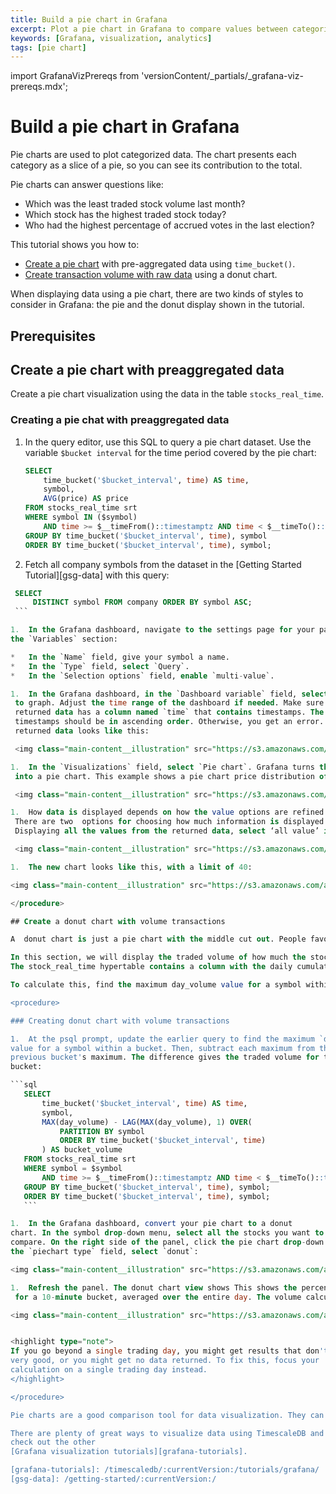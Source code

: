```yaml
---
title: Build a pie chart in Grafana
excerpt: Plot a pie chart in Grafana to compare values between categories
keywords: [Grafana, visualization, analytics]
tags: [pie chart]
---
```


import GrafanaVizPrereqs from 'versionContent/_partials/_grafana-viz-prereqs.mdx';

# Build a pie chart in Grafana

Pie charts are used to plot categorized data. The chart presents each
category as a slice of a pie, so you can see its contribution to the total.

Pie charts can answer questions like:

*   Which was the least traded stock volume last month?
*   Which stock has the highest traded stock today?
*   Who had the highest percentage of accrued votes in the last election?

This tutorial shows you how to:

*   [Create a pie chart](https://docs.timescale.com/timescaledb/latest/tutorials/grafana/visualizations/pie-chart/#create-a-pie-chart-with-preaggregated-data)
  with pre-aggregated data using `time_bucket()`.
*   [Create transaction volume with raw data](https://docs.timescale.com/timescaledb/latest/tutorials/grafana/visualizations/pie-chart/#create-transaction-volume-with-raw-data)
  using a donut chart.

When displaying data using a pie chart, there are two kinds of styles to consider
in Grafana: the pie and the donut display shown in the tutorial.

## Prerequisites

<GrafanaVizPrereqs />

## Create a pie chart with preaggregated data

Create a pie chart visualization using the data in the table `stocks_real_time`.

<procedure>

### Creating a pie chat with preaggregated data

1.  In the query editor, use this SQL to query a pie chart dataset. Use the
    variable `$bucket interval` for the time period covered by the pie chart:

    ```sql
    SELECT
        time_bucket('$bucket_interval', time) AS time,
        symbol,
        AVG(price) AS price
    FROM stocks_real_time srt
    WHERE symbol IN ($symbol)
        AND time >= $__timeFrom()::timestamptz AND time < $__timeTo()::timestamptz
    GROUP BY time_bucket('$bucket_interval', time), symbol
    ORDER BY time_bucket('$bucket_interval', time), symbol;
    ```

1.  Fetch all company symbols from the dataset in the
   [Getting Started Tutorial][gsg-data] with this query:

   ```sql
    SELECT
        DISTINCT symbol FROM company ORDER BY symbol ASC;
    ```

1.  In the Grafana dashboard, navigate to the settings page for your panel. In
   the `Variables` section:

*   In the `Name` field, give your symbol a name.
*   In the `Type` field, select `Query`.
*   In the `Selection options` field, enable `multi-value`.

1.  In the Grafana dashboard, in the `Dashboard variable` field, select the stocks
    to graph. Adjust the time range of the dashboard if needed. Make sure the
    returned data has a column named `time` that contains timestamps. The
    timestamps should be in ascending order. Otherwise, you get an error. The
    returned data looks like this:

    <img class="main-content__illustration" src="https://s3.amazonaws.com/assets.timescale.com/docs/images/tutorials/visualizations/piechart/tabledata1.png" alt="Screenshot of the table view of valid time-series data for stocks."/>

1.  In the `Visualizations` field, select `Pie chart`. Grafana turns the query
    into a pie chart. This example shows a pie chart price distribution of JPM, IBM, AAPL, AMD, and CVS stocks which has 22%, 23%, 24%, 15%, and 16%, respectively, within a specific period. The returned data had lots of data, but only the lowest values for each stock were displayed because it was the selected option in the calculation field.

    <img class="main-content__illustration" src="https://s3.amazonaws.com/assets.timescale.com/docs/images/tutorials/visualizations/piechart/pie+chart.png" alt="Screenshot of the pie chart produced by Grafana. The pie chart represents the price and percentage of Google in the past 3 months."/>

1.  How data is displayed depends on how the value options are refined on the dashboard.
    There are two  options for choosing how much information is displayed: Calculate, which reduces each value to a single series, and All values, which shows every value from a single series.
    Displaying all the values from the returned data, select ‘all value’ in the value option, show specific fields to display and the limit of the returned data:

    <img class="main-content__illustration" src="https://s3.amazonaws.com/assets.timescale.com/docs/images/tutorials/visualizations/piechart/datadisplaytype.png" alt="Screenshot of the all values shown in pie chart produced by Grafana. The pie chart represents the price of selected stocks in the past 3 months."/>

1.  The new chart looks like this, with a limit of 40:

   <img class="main-content__illustration" src="https://s3.amazonaws.com/assets.timescale.com/docs/images/tutorials/visualizations/piechart/piechart2.png" alt="Screenshot of the all values shown in pie chart produced by Grafana. The pie chart represents the price of selected stocks in the past 3 months."/>

</procedure>

## Create a donut chart with volume transactions

A  donut chart is just a pie chart with the middle cut out. People favor them because the human eye often finds it easier to differentiate when looking at arcs not slices. A donut can help you compare respective categories or dimensions to the larger whole. Each donut arc has the same width but a different length. So when you compare which one is greater, you only have to make one point of comparison—which has a longer length?

In this section, we will display the traded volume of how much the stock is being traded with a bucket interval.
The stock_real_time hypertable contains a column with the daily cumulative traded volume. This helps to calculate the volume of data for each bucket.

To calculate this, find the maximum day_volume value for a symbol within a bucket. Then, subtract each maximum from the previous bucket's maximum. The difference gives the traded volume for that bucket.

<procedure>

### Creating donut chart with volume transactions

1.  At the psql prompt, update the earlier query to find the maximum `day_volume`
   value for a symbol within a bucket. Then, subtract each maximum from the
   previous bucket's maximum. The difference gives the traded volume for that
   bucket:

   ```sql
      SELECT
          time_bucket('$bucket_interval', time) AS time,
          symbol,
          MAX(day_volume) - LAG(MAX(day_volume), 1) OVER(
              PARTITION BY symbol
              ORDER BY time_bucket('$bucket_interval', time)
          ) AS bucket_volume
      FROM stocks_real_time srt
      WHERE symbol = $symbol
          AND time >= $__timeFrom()::timestamptz AND time < $__timeTo()::timestamptz
      GROUP BY time_bucket('$bucket_interval', time), symbol;
      ORDER BY time_bucket('$bucket_interval', time), symbol;
      ```

1.  In the Grafana dashboard, convert your pie chart to a donut
   chart. In the symbol drop-down menu, select all the stocks you want to
   compare. On the right side of the panel, click the pie chart drop-down. In
   the `piechart type` field, select `donut`:

  <img class="main-content__illustration" src="https://s3.amazonaws.com/assets.timescale.com/docs/images/tutorials/visualizations/piechart/piecharttype.png" alt="Screenshot of Grafana dashboard, showing pie chart."/>

1.  Refresh the panel. The donut chart view shows This shows the percentage of trading volume 
    for a 10-minute bucket, averaged over the entire day. The volume calculation is valid mostly with the trading day:

   <img class="main-content__illustration" src="https://s3.amazonaws.com/assets.timescale.com/docs/images/tutorials/visualizations/piechart/donutchart.png" alt="Screenshot of Grafana dashboard, showing a donut chart."/>


<highlight type="note">
If you go beyond a single trading day, you might get results that don't look
very good, or you might get no data returned. To fix this, focus your
calculation on a single trading day instead.
</highlight>

</procedure>

Pie charts are a good comparison tool for data visualization. They can be used to convey your data pictorially and aesthetically, but they don’t work well with data with similar-value categories. This is because when we divide the data into many slices, the similarity makes it hard to differentiate them. Also, the more the number of categories increases, the more the number of slices increases and the more complex the chart is to analyze. This makes pie charts unfitting for large amounts of data.

There are plenty of great ways to visualize data using TimescaleDB and Grafana,
check out the other
[Grafana visualization tutorials][grafana-tutorials].

[grafana-tutorials]: /timescaledb/:currentVersion:/tutorials/grafana/
[gsg-data]: /getting-started/:currentVersion:/
